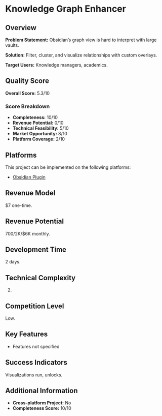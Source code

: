 # Knowledge Graph Enhancer

## Overview
**Problem Statement:** Obsidian’s graph view is hard to interpret with large vaults.

**Solution:** Filter, cluster, and visualize relationships with custom overlays.

**Target Users:** Knowledge managers, academics.

## Quality Score
**Overall Score:** 5.3/10

### Score Breakdown
- **Completeness:** 10/10
- **Revenue Potential:** 0/10
- **Technical Feasibility:** 5/10
- **Market Opportunity:** 8/10
- **Platform Coverage:** 2/10

## Platforms
This project can be implemented on the following platforms:
- [Obsidian Plugin](./platforms/obsidian-plugin/)

## Revenue Model
$7 one-time.

## Revenue Potential
$700/$2K/$6K monthly.

## Development Time
2 days.

## Technical Complexity
2.

## Competition Level
Low.

## Key Features
- Features not specified

## Success Indicators
Visualizations run, unlocks.

## Additional Information
- **Cross-platform Project:** No
- **Completeness Score:** 10/10
